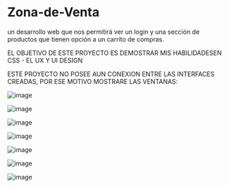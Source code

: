 # Zona-de-Venta
un desarrollo web que nos permitirá ver un login y una sección de productos que tienen opción a un carrito de compras.

EL OBJETIVO DE ESTE PROYECTO ES DEMOSTRAR MIS HABILIDADESEN CSS - EL UX Y UI DESIGN

ESTE PROYECTO NO POSEE AUN CONEXION ENTRE LAS INTERFACES CREADAS, POR ESE MOTIVO MOSTRARE LAS VENTANAS:

![image](https://user-images.githubusercontent.com/64045193/182505681-912f196a-09ef-41a0-a238-af6775beed52.png)


![image](https://user-images.githubusercontent.com/64045193/182505704-98e00ac5-1013-44bd-bd73-546da691b28b.png)


![image](https://user-images.githubusercontent.com/64045193/182505723-c43da1b4-584f-4b70-98bb-7ec3bb62f1d4.png)


![image](https://user-images.githubusercontent.com/64045193/182505742-8cbffc7d-4912-4584-8c67-369ef534b0c9.png)


![image](https://user-images.githubusercontent.com/64045193/182505762-e3e0c769-a8bd-4478-966f-e8ca51140979.png)


![image](https://user-images.githubusercontent.com/64045193/182505790-cdef6804-d259-4c77-bb5b-2d50d901b48b.png)


![image](https://user-images.githubusercontent.com/64045193/182505816-b6338638-2412-47c0-ad3f-bcb119542fd4.png)


